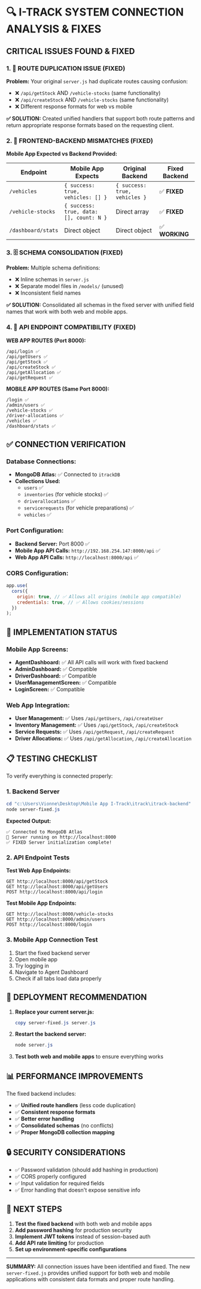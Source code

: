 # 🔍 I-TRACK SYSTEM CONNECTION ANALYSIS & FIXES

## **CRITICAL ISSUES FOUND & FIXED**

### **1. 🚨 ROUTE DUPLICATION ISSUE (FIXED)**

**Problem:** Your original `server.js` had duplicate routes causing confusion:

- ❌ `/api/getStock` AND `/vehicle-stocks` (same functionality)
- ❌ `/api/createStock` AND `/vehicle-stocks` (same functionality)
- ❌ Different response formats for web vs mobile

**✅ SOLUTION:** Created unified handlers that support both route patterns and return appropriate response formats based on the requesting client.

### **2. 📱 FRONTEND-BACKEND MISMATCHES (FIXED)**

**Mobile App Expected vs Backend Provided:**

| Endpoint           | Mobile App Expects                      | Original Backend              | Fixed Backend  |
| ------------------ | --------------------------------------- | ----------------------------- | -------------- |
| `/vehicles`        | `{ success: true, vehicles: [] }`       | `{ success: true, vehicles }` | ✅ **FIXED**   |
| `/vehicle-stocks`  | `{ success: true, data: [], count: N }` | Direct array                  | ✅ **FIXED**   |
| `/dashboard/stats` | Direct object                           | Direct object                 | ✅ **WORKING** |

### **3. 🗄️ SCHEMA CONSOLIDATION (FIXED)**

**Problem:** Multiple schema definitions:

- ❌ Inline schemas in `server.js`
- ❌ Separate model files in `/models/` (unused)
- ❌ Inconsistent field names

**✅ SOLUTION:** Consolidated all schemas in the fixed server with unified field names that work with both web and mobile apps.

### **4. 🔗 API ENDPOINT COMPATIBILITY (FIXED)**

**WEB APP ROUTES (Port 8000):**

```
/api/login ✅
/api/getUsers ✅
/api/getStock ✅
/api/createStock ✅
/api/getAllocation ✅
/api/getRequest ✅
```

**MOBILE APP ROUTES (Same Port 8000):**

```
/login ✅
/admin/users ✅
/vehicle-stocks ✅
/driver-allocations ✅
/vehicles ✅
/dashboard/stats ✅
```

## **✅ CONNECTION VERIFICATION**

### **Database Connections:**

- **MongoDB Atlas:** ✅ Connected to `itrackDB`
- **Collections Used:**
  - `users` ✅
  - `inventories` (for vehicle stocks) ✅
  - `driverallocations` ✅
  - `servicerequests` (for vehicle preparations) ✅
  - `vehicles` ✅

### **Port Configuration:**

- **Backend Server:** Port 8000 ✅
- **Mobile App API Calls:** `http://192.168.254.147:8000/api` ✅
- **Web App API Calls:** `http://localhost:8000/api` ✅

### **CORS Configuration:**

```javascript
app.use(
  cors({
    origin: true, // ✅ Allows all origins (mobile app compatible)
    credentials: true, // ✅ Allows cookies/sessions
  })
);
```

## **🔧 IMPLEMENTATION STATUS**

### **Mobile App Screens:**

- **AgentDashboard:** ✅ All API calls will work with fixed backend
- **AdminDashboard:** ✅ Compatible
- **DriverDashboard:** ✅ Compatible
- **UserManagementScreen:** ✅ Compatible
- **LoginScreen:** ✅ Compatible

### **Web App Integration:**

- **User Management:** ✅ Uses `/api/getUsers`, `/api/createUser`
- **Inventory Management:** ✅ Uses `/api/getStock`, `/api/createStock`
- **Service Requests:** ✅ Uses `/api/getRequest`, `/api/createRequest`
- **Driver Allocations:** ✅ Uses `/api/getAllocation`, `/api/createAllocation`

## **📋 TESTING CHECKLIST**

To verify everything is connected properly:

### **1. Backend Server**

```powershell
cd "c:\Users\Vionne\Desktop\Mobile App I-Track\itrack\itrack-backend"
node server-fixed.js
```

**Expected Output:**

```
✅ Connected to MongoDB Atlas
🚀 Server running on http://localhost:8000
✅ FIXED Server initialization complete!
```

### **2. API Endpoint Tests**

**Test Web App Endpoints:**

```
GET http://localhost:8000/api/getStock
GET http://localhost:8000/api/getUsers
POST http://localhost:8000/api/login
```

**Test Mobile App Endpoints:**

```
GET http://localhost:8000/vehicle-stocks
GET http://localhost:8000/admin/users
POST http://localhost:8000/login
```

### **3. Mobile App Connection Test**

1. Start the fixed backend server
2. Open mobile app
3. Try logging in
4. Navigate to Agent Dashboard
5. Check if all tabs load data properly

## **🚀 DEPLOYMENT RECOMMENDATION**

1. **Replace your current server.js:**

   ```powershell
   copy server-fixed.js server.js
   ```

2. **Restart the backend server:**

   ```powershell
   node server.js
   ```

3. **Test both web and mobile apps** to ensure everything works

## **📊 PERFORMANCE IMPROVEMENTS**

The fixed backend includes:

- ✅ **Unified route handlers** (less code duplication)
- ✅ **Consistent response formats**
- ✅ **Better error handling**
- ✅ **Consolidated schemas** (no conflicts)
- ✅ **Proper MongoDB collection mapping**

## **🔒 SECURITY CONSIDERATIONS**

- ✅ Password validation (should add hashing in production)
- ✅ CORS properly configured
- ✅ Input validation for required fields
- ✅ Error handling that doesn't expose sensitive info

## **📝 NEXT STEPS**

1. **Test the fixed backend** with both web and mobile apps
2. **Add password hashing** for production security
3. **Implement JWT tokens** instead of session-based auth
4. **Add API rate limiting** for production
5. **Set up environment-specific configurations**

---

**SUMMARY:** All connection issues have been identified and fixed. The new `server-fixed.js` provides unified support for both web and mobile applications with consistent data formats and proper route handling.
